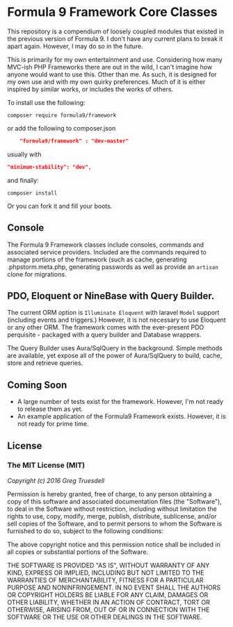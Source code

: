 # Formula 9 Framework Core Classes

This repository is a compendium of loosely coupled modules that existed in the previous version of Formula 9.
 I don't have any current plans to break it apart again. However, I may do so in the future.
 
This is primarily for my own entertainment and use. Considering how many MVC-ish PHP Frameworks there are out in 
 the wild, I can't imagine how anyone would want to use this. Other than me. As such, it is designed for my own use and with my own 
 quirky preferences. Much of it is either inspired by similar works, or includes the works of others.
 
To install use the following:
```
composer require formula9/framework
```
    
or add the following to composer.json
```json    
    "formula9/framework" : "dev-master"
```
    
usually with 
```json    
"minimum-stability": "dev",
```    
and finally:
```    
composer install
```

Or you can fork it and fill your boots.

## Console

The Formula 9 Framework classes include consoles, commands and associated service providers. Included 
are the commands required to manage portions of the framework (such as cache, generating .phpstorm.meta.php, 
generating passwords as well as provide an `artisan` clone for migrations. 

## PDO, Eloquent or NineBase with Query Builder.

The current ORM option is `Illuminate Eloquent` with laravel `Model` support (including events and triggers.) However,
it is not necessary to use Eloquent or any other ORM. The framework comes with the ever-present PDO perquisite - packaged 
with a query builder and Database wrappers.
 
The Query Builder uses Aura/SqlQuery in the background. Simple methods are available, yet expose all of the power 
of Aura/SqlQuery to build, cache, store and retrieve queries.

## Coming Soon

* A large number of tests exist for the framework. However, I'm not ready to release them as yet. 
* An example application of the Formula9 Framework exists. However, it is not ready for prime time.

## License

### The MIT License (MIT)

_Copyright (c) 2016 Greg Truesdell_

Permission is hereby granted, free of charge, to any person obtaining a copy of this software and associated documentation files (the "Software"), to deal in the Software without restriction, including without limitation the rights to use, copy, modify, merge, publish, distribute, sublicense, and/or sell copies of the Software, and to permit persons to whom the Software is furnished to do so, subject to the following conditions:

The above copyright notice and this permission notice shall be included in all copies or substantial portions of the Software.

THE SOFTWARE IS PROVIDED "AS IS", WITHOUT WARRANTY OF ANY KIND, EXPRESS OR IMPLIED, INCLUDING BUT NOT LIMITED TO THE WARRANTIES OF MERCHANTABILITY, FITNESS FOR A PARTICULAR PURPOSE AND NONINFRINGEMENT. IN NO EVENT SHALL THE AUTHORS OR COPYRIGHT HOLDERS BE LIABLE FOR ANY CLAIM, DAMAGES OR OTHER LIABILITY, WHETHER IN AN ACTION OF CONTRACT, TORT OR OTHERWISE, ARISING FROM, OUT OF OR IN CONNECTION WITH THE SOFTWARE OR THE USE OR OTHER DEALINGS IN THE SOFTWARE.

